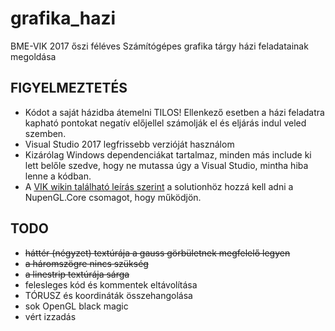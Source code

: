 # grafika_hazi
BME-VIK 2017 őszi féléves Számítógépes grafika tárgy házi feladatainak megoldása

## FIGYELMEZTETÉS
* Kódot a saját házidba átemelni TILOS! Ellenkező esetben a házi feladatra kapható pontokat negatív előjellel számolják el és eljárás indul veled szemben.
* Visual Studio 2017 legfrissebb verzióját használom
* Kizárólag Windows dependenciákat tartalmaz, minden más include ki lett belőle szedve, hogy ne mutassa úgy a Visual Studio, mintha hiba lenne a kódban.
* A [VIK wikin található leírás szerint](https://vik.wiki/Számítógépes_grafika:_OpenGL_%2B_GLUT_%2B_fejlesztőkörnyezetek#Visual_Studio_2015) a solutionhöz hozzá kell adni a NupenGL.Core csomagot, hogy működjön.

## TODO
* ~~háttér (négyzet) textúrája a gauss görbületnek megfelelő legyen~~
* ~~a háromszögre nincs szükség~~
* ~~a linestrip textúrája sárga~~
* felesleges kód és kommentek eltávolítása
* TÓRUSZ és koordináták összehangolása
* sok OpenGL black magic
* vért izzadás
